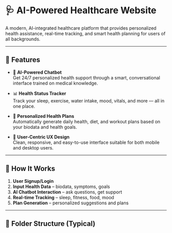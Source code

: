 # 🩺 AI-Powered Healthcare Website

A modern, AI-integrated healthcare platform that provides personalized health assistance, real-time tracking, and smart health planning for users of all backgrounds.

---

## 🚀 Features

- 🤖 **AI-Powered Chatbot**  
  Get 24/7 personalized health support through a smart, conversational interface trained on medical knowledge.

- 📊 **Health Status Tracker**  
  Track your sleep, exercise, water intake, mood, vitals, and more — all in one place.

- 🧬 **Personalized Health Plans**  
  Automatically generate daily health, diet, and workout plans based on your biodata and health goals.

- 🎨 **User-Centric UX Design**  
  Clean, responsive, and easy-to-use interface suitable for both mobile and desktop users.

---

## 🧠 How It Works

1. **User Signup/Login**
2. **Input Health Data** – biodata, symptoms, goals
3. **AI Chatbot Interaction** – ask questions, get support
4. **Real-time Tracking** – sleep, fitness, food, mood
5. **Plan Generation** – personalized suggestions and plans

---

## 📂 Folder Structure (Typical)

